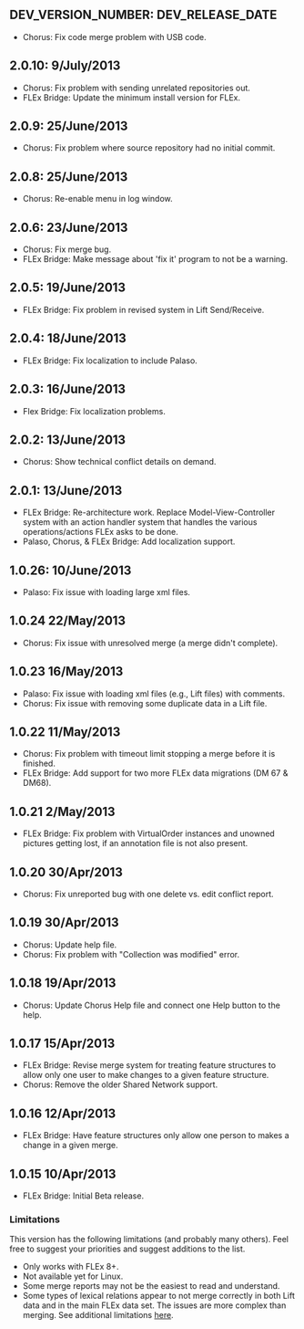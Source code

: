 ## DEV_VERSION_NUMBER: DEV_RELEASE_DATE
* Chorus: Fix code merge problem with USB code.
## 2.0.10: 9/July/2013
* Chorus: Fix problem with sending unrelated repositories out.
* FLEx Bridge: Update the minimum install version for FLEx.
## 2.0.9: 25/June/2013
* Chorus: Fix problem where source repository had no initial commit.
## 2.0.8: 25/June/2013
* Chorus: Re-enable menu in log window.
## 2.0.6: 23/June/2013
* Chorus: Fix merge bug.
* FLEx Bridge: Make message about 'fix it' program to not be a warning.
## 2.0.5: 19/June/2013
* FLEx Bridge: Fix problem in revised system in Lift Send/Receive.
## 2.0.4: 18/June/2013
* FLEx Bridge: Fix localization to include Palaso.
## 2.0.3: 16/June/2013
* Flex Bridge: Fix localization problems.
## 2.0.2: 13/June/2013
* Chorus: Show technical conflict details on demand.
## 2.0.1: 13/June/2013
* FLEx Bridge: Re-architecture work. Replace Model-View-Controller system with an action handler system that handles the various operations/actions FLEx asks to be done.
* Palaso, Chorus, & FLEx Bridge: Add localization support.
## 1.0.26: 10/June/2013
* Palaso: Fix issue with loading large xml files.
## 1.0.24 22/May/2013
* Chorus: Fix issue with unresolved merge (a merge didn't complete).
## 1.0.23 16/May/2013
* Palaso: Fix issue with loading xml files (e.g., Lift files) with comments.
* Chorus: Fix issue with removing some duplicate data in a Lift file.
## 1.0.22 11/May/2013
* Chorus: Fix problem with timeout limit stopping a merge before it is finished.
* FLEx Bridge: Add support for two more FLEx data migrations (DM 67 & DM68).
## 1.0.21 2/May/2013
* FLEx Bridge: Fix problem with VirtualOrder instances and unowned pictures getting lost, if an annotation file is not also present.
## 1.0.20 30/Apr/2013
* Chorus: Fix unreported bug with one delete vs. edit conflict report.
## 1.0.19 30/Apr/2013
* Chorus: Update help file.
* Chorus: Fix problem with "Collection was modified" error.
## 1.0.18 19/Apr/2013
* Chorus: Update Chorus Help file and connect one Help button to the help.
## 1.0.17 15/Apr/2013
* FLEx Bridge: Revise merge system for treating feature structures to allow only one user to make changes to a given feature structure.
* Chorus: Remove the older Shared Network support.
## 1.0.16 12/Apr/2013
* FLEx Bridge: Have feature structures only allow one person to makes a change in a given merge.
## 1.0.15 10/Apr/2013
* FLEx Bridge: Initial Beta release.

### Limitations
This version has the following limitations (and probably many others). Feel free to suggest your priorities and suggest additions to the list.

* Only works with FLEx 8+.
* Not available yet for Linux.
* Some merge reports may not be the easiest to read and understand.
* Some types of lexical relations appear to not merge correctly in both Lift data and in the main FLEx data set. The issues are more complex than merging.
See additional limitations [here](http://projects.palaso.org/projects/fwbridge/wiki/Happy_Path/).

